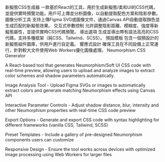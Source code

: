 新擬態CSS生成器
一款基於React的工具，用於生成新擬態/柔和UI的CSS代碼，並提供實時預覽功能。用戶可上傳並分析圖像，以自動提取配色方案和陰影參數。
圖像分析工具
支持上傳Figma SVG或圖像文件，通過Canvas API自動提取顏色並生成匹配的新擬態效果。
交互式參數控制
允許調整陰影距離、模糊度、強度等新擬態屬性，並提供實時CSS代碼預覽。
導出選項
生成並導出帶有語法高亮的CSS代碼，支持多種框架（純CSS、Tailwind、SCSS）。
預設模板
包含一個預設計的新擬態組件圖庫，供用戶進行自定義。
響應式設計
確保工具在不同設備上正常運行，針對較大文件使用Web Workers優化圖像處理。
Neumorphism CSS Generator

A React-based tool that generates Neumorphism/Soft UI CSS code with real-time preview, allowing users to upload and analyze images to extract color schemes and shadow parameters automatically.





Image Analysis Tool - Upload Figma SVGs or images to automatically extract colors and generate matching Neumorphism effects using Canvas API



Interactive Parameter Controls - Adjust shadow distance, blur, intensity and other Neumorphism properties with real-time CSS code preview



Export Options - Generate and export CSS code with syntax highlighting for different frameworks (vanilla CSS, Tailwind, SCSS)



Preset Templates - Include a gallery of pre-designed Neumorphism components users can customize



Responsive Design - Ensure the tool works across devices with optimized image processing using Web Workers for larger files